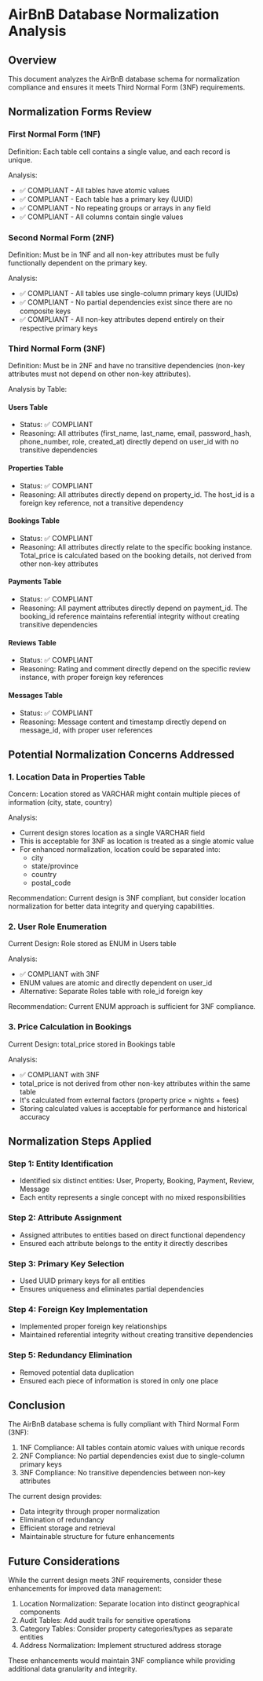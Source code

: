 # AirBnB Database Normalization Analysis

## Overview
This document analyzes the AirBnB database schema for normalization compliance and ensures it meets Third Normal Form (3NF) requirements.

## Normalization Forms Review

### First Normal Form (1NF)
Definition: Each table cell contains a single value, and each record is unique.

Analysis:
- ✅ COMPLIANT - All tables have atomic values
- ✅ COMPLIANT - Each table has a primary key (UUID)
- ✅ COMPLIANT - No repeating groups or arrays in any field
- ✅ COMPLIANT - All columns contain single values

### Second Normal Form (2NF)
Definition: Must be in 1NF and all non-key attributes must be fully functionally dependent on the primary key.

Analysis:
- ✅ COMPLIANT - All tables use single-column primary keys (UUIDs)
- ✅ COMPLIANT - No partial dependencies exist since there are no composite keys
- ✅ COMPLIANT - All non-key attributes depend entirely on their respective primary keys

### Third Normal Form (3NF)
Definition: Must be in 2NF and have no transitive dependencies (non-key attributes must not depend on other non-key attributes).

Analysis by Table:

#### Users Table
- Status: ✅ COMPLIANT
- Reasoning: All attributes (first_name, last_name, email, password_hash, phone_number, role, created_at) directly depend on user_id with no transitive dependencies

#### Properties Table
- Status: ✅ COMPLIANT
- Reasoning: All attributes directly depend on property_id. The host_id is a foreign key reference, not a transitive dependency

#### Bookings Table
- Status: ✅ COMPLIANT
- Reasoning: All attributes directly relate to the specific booking instance. Total_price is calculated based on the booking details, not derived from other non-key attributes

#### Payments Table
- Status: ✅ COMPLIANT
- Reasoning: All payment attributes directly depend on payment_id. The booking_id reference maintains referential integrity without creating transitive dependencies

#### Reviews Table
- Status: ✅ COMPLIANT
- Reasoning: Rating and comment directly depend on the specific review instance, with proper foreign key references

#### Messages Table
- Status: ✅ COMPLIANT
- Reasoning: Message content and timestamp directly depend on message_id, with proper user references

## Potential Normalization Concerns Addressed

### 1. Location Data in Properties Table
Concern: Location stored as VARCHAR might contain multiple pieces of information (city, state, country)

Analysis: 
- Current design stores location as a single VARCHAR field
- This is acceptable for 3NF as location is treated as a single atomic value
- For enhanced normalization, location could be separated into:
  - city
  - state/province
  - country
  - postal_code

Recommendation: Current design is 3NF compliant, but consider location normalization for better data integrity and querying capabilities.

### 2. User Role Enumeration
Current Design: Role stored as ENUM in Users table

Analysis:
- ✅ COMPLIANT with 3NF
- ENUM values are atomic and directly dependent on user_id
- Alternative: Separate Roles table with role_id foreign key

Recommendation: Current ENUM approach is sufficient for 3NF compliance.

### 3. Price Calculation in Bookings
Current Design: total_price stored in Bookings table

Analysis:
- ✅ COMPLIANT with 3NF
- total_price is not derived from other non-key attributes within the same table
- It's calculated from external factors (property price × nights + fees)
- Storing calculated values is acceptable for performance and historical accuracy

## Normalization Steps Applied

### Step 1: Entity Identification
- Identified six distinct entities: User, Property, Booking, Payment, Review, Message
- Each entity represents a single concept with no mixed responsibilities

### Step 2: Attribute Assignment
- Assigned attributes to entities based on direct functional dependency
- Ensured each attribute belongs to the entity it directly describes

### Step 3: Primary Key Selection
- Used UUID primary keys for all entities
- Ensures uniqueness and eliminates partial dependencies
### Step 4: Foreign Key Implementation
- Implemented proper foreign key relationships
- Maintained referential integrity without creating transitive dependencies

### Step 5: Redundancy Elimination
- Removed potential data duplication
- Ensured each piece of information is stored in only one place

## Conclusion

The AirBnB database schema is fully compliant with Third Normal Form (3NF):

1. 1NF Compliance: All tables contain atomic values with unique records
2. 2NF Compliance: No partial dependencies exist due to single-column primary keys
3. 3NF Compliance: No transitive dependencies between non-key attributes

The current design provides:
- Data integrity through proper normalization
- Elimination of redundancy
- Efficient storage and retrieval
- Maintainable structure for future enhancements

## Future Considerations

While the current design meets 3NF requirements, consider these enhancements for improved data management:

1. Location Normalization: Separate location into distinct geographical components
2. Audit Tables: Add audit trails for sensitive operations
3. Category Tables: Consider property categories/types as separate entities
4. Address Normalization: Implement structured address storage

These enhancements would maintain 3NF compliance while providing additional data granularity and integrity.